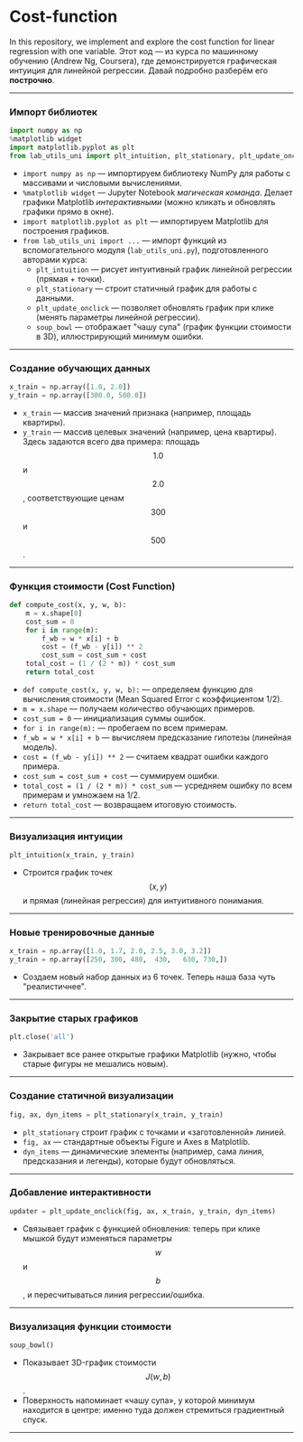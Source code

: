 # Cost-function
In this repository, we implement and explore the cost function for linear regression with one variable.
Этот код — из курса по машинному обучению (Andrew Ng, Coursera), где демонстрируется графическая интуиция для линейной регрессии. Давай подробно разберём его **построчно**.  

***

### Импорт библиотек
```python
import numpy as np
%matplotlib widget
import matplotlib.pyplot as plt
from lab_utils_uni import plt_intuition, plt_stationary, plt_update_onclick, soup_bowl
```
- `import numpy as np` — импортируем библиотеку NumPy для работы с массивами и числовыми вычислениями.  
- `%matplotlib widget` — Jupyter Notebook *магическая команда*. Делает графики Matplotlib *интерактивными* (можно кликать и обновлять графики прямо в окне).  
- `import matplotlib.pyplot as plt` — импортируем Matplotlib для построения графиков.  
- `from lab_utils_uni import ...` — импорт функций из вспомогательного модуля (`lab_utils_uni.py`), подготовленного авторами курса:
  - `plt_intuition` — рисует интуитивный график линейной регрессии (прямая + точки).  
  - `plt_stationary` — строит статичный график для работы с данными.  
  - `plt_update_onclick` — позволяет обновлять график при клике (менять параметры линейной регрессии).  
  - `soup_bowl` — отображает "чашу супа" (график функции стоимости в 3D), иллюстрирующий минимум ошибки.  

***

### Создание обучающих данных
```python
x_train = np.array([1.0, 2.0])
y_train = np.array([300.0, 500.0])
```
- `x_train` — массив значений признака (например, площадь квартиры).  
- `y_train` — массив целевых значений (например, цена квартиры).  
  Здесь задаются всего два примера: площадь $$1.0$$ и $$2.0$$, соответствующие ценам $$300$$ и $$500$$.  

***

### Функция стоимости (Cost Function)
```python
def compute_cost(x, y, w, b): 
    m = x.shape[0] 
    cost_sum = 0 
    for i in range(m): 
        f_wb = w * x[i] + b   
        cost = (f_wb - y[i]) ** 2  
        cost_sum = cost_sum + cost  
    total_cost = (1 / (2 * m)) * cost_sum  
    return total_cost
```
- `def compute_cost(x, y, w, b):` — определяем функцию для вычисления стоимости (Mean Squared Error с коэффициентом 1/2).  
- `m = x.shape` — получаем количество обучающих примеров.
- `cost_sum = 0` — инициализация суммы ошибок.  
- `for i in range(m):` — пробегаем по всем примерам.  
- `f_wb = w * x[i] + b` — вычисляем предсказание гипотезы (линейная модель).  
- `cost = (f_wb - y[i]) ** 2` — считаем квадрат ошибки каждого примера.  
- `cost_sum = cost_sum + cost` — суммируем ошибки.  
- `total_cost = (1 / (2 * m)) * cost_sum` — усредняем ошибку по всем примерам и умножаем на 1/2.  
- `return total_cost` — возвращаем итоговую стоимость.  

***

### Визуализация интуиции
```python
plt_intuition(x_train, y_train)
```
- Строится график точек $$ (x, y) $$ и прямая (линейная регрессия) для интуитивного понимания.  

***

### Новые тренировочные данные
```python
x_train = np.array([1.0, 1.7, 2.0, 2.5, 3.0, 3.2])
y_train = np.array([250, 300, 480,  430,   630, 730,])
```
- Создаем новый набор данных из 6 точек. Теперь наша база чуть "реалистичнее".  

***

### Закрытие старых графиков
```python
plt.close('all')
```
- Закрывает все ранее открытые графики Matplotlib (нужно, чтобы старые фигуры не мешались новым).  

***

### Создание статичной визуализации
```python
fig, ax, dyn_items = plt_stationary(x_train, y_train)
```
- `plt_stationary` строит график с точками и «заготовленной» линией.  
- `fig, ax` — стандартные объекты Figure и Axes в Matplotlib.  
- `dyn_items` — динамические элементы (например, сама линия, предсказания и легенды), которые будут обновляться.  

***

### Добавление интерактивности
```python
updater = plt_update_onclick(fig, ax, x_train, y_train, dyn_items)
```
- Связывает график с функцией обновления: теперь при клике мышкой будут изменяться параметры $$w$$ и $$b$$, и пересчитываться линия регрессии/ошибка.  

***

### Визуализация функции стоимости
```python
soup_bowl()
```
- Показывает 3D-график стоимости $$J(w, b)$$.  
- Поверхность напоминает «чашу супа», у которой минимум находится в центре: именно туда должен стремиться градиентный спуск.  

***
